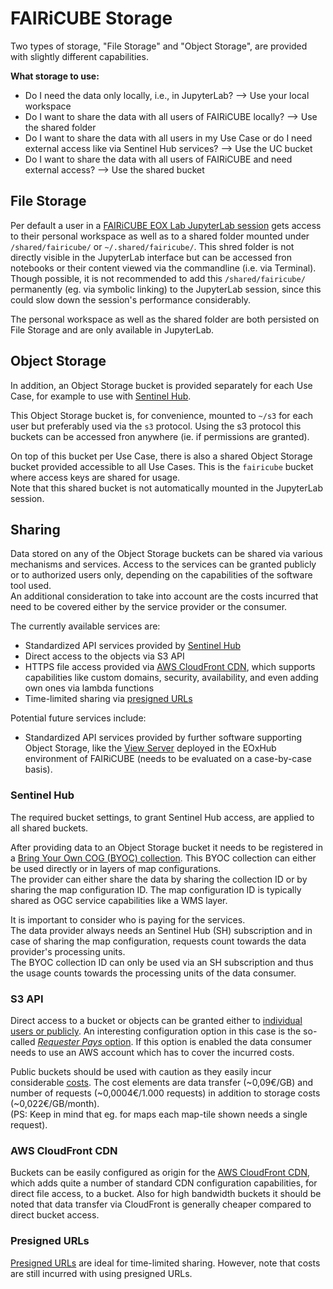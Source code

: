 # FAIRiCUBE Storage

Two types of storage, "File Storage" and "Object Storage", are provided with slightly different capabilities.

**What storage to use:**

* Do I need the data only locally, i.e., in JupyterLab? --> Use your local workspace
* Do I want to share the data with all users of FAIRiCUBE locally? --> Use the shared folder
* Do I want to share the data with all users in my Use Case or do I need external access like via Sentinel Hub services? --> Use the UC bucket
* Do I want to share the data with all users of FAIRiCUBE and need external access? --> Use the shared bucket

## File Storage

Per default a user in a [FAIRiCUBE EOX Lab JupyterLab session](./eox_lab.md) gets access to their personal workspace as well as to a shared folder mounted under `/shared/fairicube/` or `~/.shared/fairicube/`. This shred folder is not directly visible in the JupyterLab interface but can be accessed fron notebooks or their content viewed via the commandline (i.e. via Terminal). <br>
Though possible, it is not recommended to add this `/shared/fairicube/` permanently (eg. via symbolic linking) to the JupyterLab session, since this could slow down the session's performance considerably. 

The personal workspace as well as the shared folder are both persisted on File Storage and are only available in JupyterLab.

## Object Storage

In addition, an Object Storage bucket is provided separately for each Use Case, for example to use with [Sentinel Hub](../external_resource/sentinelhub_access.md).

This Object Storage bucket is, for convenience, mounted to `~/s3` for each user but preferably used via the `s3` protocol. Using the s3 protocol this buckets can be accessed fron anywhere (ie. if permissions are granted). 

On top of this bucket per Use Case, there is also a shared Object Storage bucket provided accessible to all Use Cases. This is the `fairicube` bucket where access keys are shared for usage.<br>
Note that this shared bucket is not automatically mounted in the JupyterLab session.

## Sharing

Data stored on any of the Object Storage buckets can be shared via various mechanisms and services. Access to the services can be granted publicly or to authorized users only, depending on the capabilities of the software tool used.<br> 
An additional consideration to take into account are the costs incurred that need to be covered either by the service provider or the consumer.

The currently available services are:

* Standardized API services provided by [Sentinel Hub](../external_resource/sentinelhub_access.md)
* Direct access to the objects via S3 API
* HTTPS file access provided via [AWS CloudFront CDN](https://aws.amazon.com/cloudfront/), which supports capabilities like custom domains, security, availability, and even adding own ones via lambda functions
* Time-limited sharing via [presigned URLs](https://docs.aws.amazon.com/AmazonS3/latest/userguide/using-presigned-url.html)

Potential future services include:

* Standardized API services provided by further software supporting Object Storage, like the [View Server](https://gitlab.eox.at/vs/vs) deployed in the EOxHub environment of FAIRiCUBE (needs to be evaluated on a case-by-case basis).

### Sentinel Hub

The required bucket settings, to grant Sentinel Hub access, are applied to all shared buckets.

After providing data to an Object Storage bucket it needs to be registered in a [Bring Your Own COG (BYOC) collection](https://docs.sentinel-hub.com/api/latest/api/byoc/). This BYOC collection can either be used directly or in layers of map configurations.<br>
The provider can either share the data by sharing the collection ID or by sharing the map configuration ID. The map configuration ID is typically shared as OGC service capabilities like a WMS layer.

It is important to consider who is paying for the services. <br>
The data provider always needs an Sentinel Hub (SH) subscription and in case of sharing the map configuration, requests count towards the data provider's processing units.<br>
The BYOC collection ID can only be used via an SH subscription and thus the usage counts towards the processing units of the data consumer.

### S3 API

Direct access to a bucket or objects can be granted either to [individual users or publicly](https://docs.aws.amazon.com/AmazonS3/latest/userguide/access-policy-language-overview.html). An interesting configuration option in this case is the so-called [*Requester Pays* option](https://docs.aws.amazon.com/AmazonS3/latest/userguide/RequesterPaysBuckets.html). If this option is enabled the data consumer needs to use an AWS account which has to cover the incurred costs.

Public buckets should be used with caution as they easily incur considerable [costs](https://aws.amazon.com/s3/pricing/). The cost elements are data transfer (~0,09€/GB) and number of requests (~0,0004€/1.000 requests) in addition to storage costs (~0,022€/GB/month).<br>
(PS:  Keep in mind that eg. for maps each map-tile shown needs a single request).

### AWS CloudFront CDN

Buckets can be easily configured as origin for the [AWS CloudFront CDN](https://aws.amazon.com/cloudfront/), which adds quite a number of standard CDN configuration capabilities, for direct file access, to a bucket. Also for high bandwidth buckets it should be noted that data transfer via CloudFront is generally cheaper compared to direct bucket access.

### Presigned URLs

[Presigned URLs](https://docs.aws.amazon.com/AmazonS3/latest/userguide/using-presigned-url.html) are ideal for time-limited sharing. However, note that costs are still incurred with using presigned URLs.


